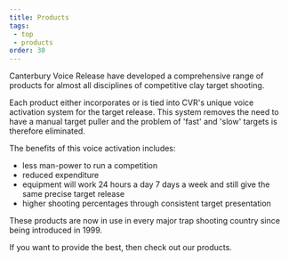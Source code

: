 ```yaml
---
title: Products
tags: 
 - top
 - products
order: 30
---
```

Canterbury Voice Release have developed a comprehensive range of products for almost all disciplines of competitive clay target shooting.

Each product either incorporates or is tied into CVR's unique voice activation system for the target release. This system removes the need to have a manual target puller and the problem of 'fast' and 'slow' targets is therefore eliminated.

The benefits of this voice activation includes:

* less man-power to run a competition
* reduced expenditure
* equipment will work 24 hours a day 7 days a week and still give the same precise target release
* higher shooting percentages through consistent target presentation

These products are now in use in every major trap shooting country since being introduced in 1999.

If you want to provide the best, then check out our products.
